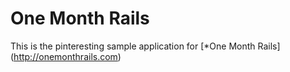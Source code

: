 # One Month Rails

This is the pinteresting sample application for
[*One Month Rails] (http://onemonthrails.com)